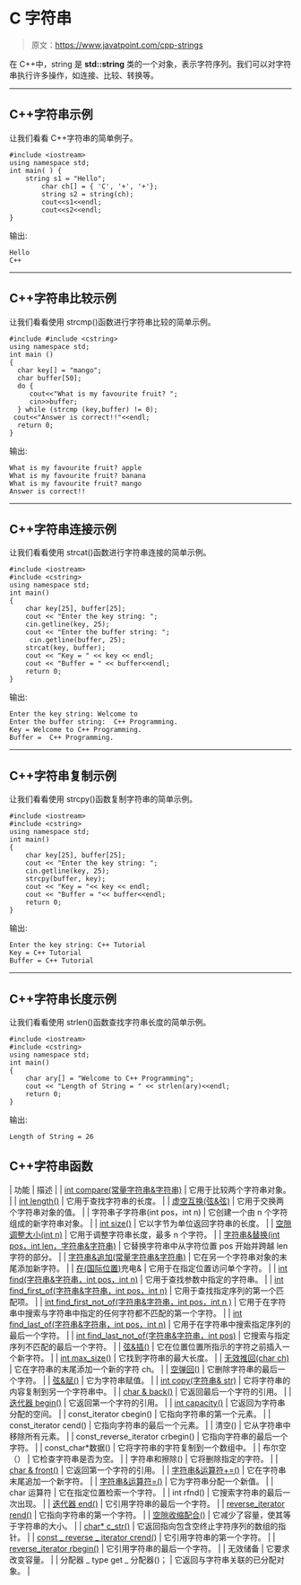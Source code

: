# C 字符串

> 原文：<https://www.javatpoint.com/cpp-strings>

在 C++中，string 是 **std::string** 类的一个对象，表示字符序列。我们可以对字符串执行许多操作，如连接、比较、转换等。

* * *

## C++字符串示例

让我们看看 C++字符串的简单例子。

```
#include <iostream>
using namespace std;
int main( ) {
    string s1 = "Hello";  
        char ch[] = { 'C', '+', '+'};  
        string s2 = string(ch);  
        cout<<s1<<endl;  
        cout<<s2<<endl;  
}

```

输出:

```
Hello
C++

```

* * *

## C++字符串比较示例

让我们看看使用 strcmp()函数进行字符串比较的简单示例。

```
#include #include <cstring>
using namespace std;
int main ()
{
  char key[] = "mango";
  char buffer[50];
  do {
     cout<<"What is my favourite fruit? ";
     cin>>buffer;
  } while (strcmp (key,buffer) != 0);
 cout<<"Answer is correct!!"<<endl;
  return 0;
} 
```

输出:

```
What is my favourite fruit? apple
What is my favourite fruit? banana
What is my favourite fruit? mango
Answer is correct!!

```

* * *

## C++字符串连接示例

让我们看看使用 strcat()函数进行字符串连接的简单示例。

```
#include <iostream>
#include <cstring>
using namespace std;
int main()
{
    char key[25], buffer[25];
    cout << "Enter the key string: ";
    cin.getline(key, 25);
    cout << "Enter the buffer string: ";
     cin.getline(buffer, 25);
    strcat(key, buffer); 
    cout << "Key = " << key << endl;
    cout << "Buffer = " << buffer<<endl;
    return 0;
}

```

输出:

```
Enter the key string: Welcome to
Enter the buffer string:  C++ Programming.
Key = Welcome to C++ Programming.
Buffer =  C++ Programming.

```

* * *

## C++字符串复制示例

让我们看看使用 strcpy()函数复制字符串的简单示例。

```
#include <iostream>
#include <cstring>
using namespace std;
int main()
{
    char key[25], buffer[25];
    cout << "Enter the key string: ";
    cin.getline(key, 25);
    strcpy(buffer, key);
    cout << "Key = "<< key << endl;
    cout << "Buffer = "<< buffer<<endl;
    return 0;
}

```

输出:

```
Enter the key string: C++ Tutorial
Key = C++ Tutorial
Buffer = C++ Tutorial

```

* * *

## C++字符串长度示例

让我们看看使用 strlen()函数查找字符串长度的简单示例。

```
#include <iostream>
#include <cstring>
using namespace std;
int main()
{
    char ary[] = "Welcome to C++ Programming";
    cout << "Length of String = " << strlen(ary)<<endl;
    return 0;
}

```

输出:

```
Length of String = 26

```

## C++字符串函数

| 功能 | 描述 |
| [int compare(常量字符串&字符串)](cpp-string-compare-function) | 它用于比较两个字符串对象。 |
| [int length()](cpp-string-length-function) | 它用于查找字符串的长度。 |
| [虚空互换(弦&弦)](cpp-string-swap-function) | 它用于交换两个字符串对象的值。 |
| 字符串子字符串(int pos，int n) | 它创建一个由 n 个字符组成的新字符串对象。 |
| [int size()](cpp-string-size-function) | 它以字节为单位返回字符串的长度。 |
| [空隙调整大小(int n)](cpp-string-resize-function) | 它用于调整字符串长度，最多 n 个字符。 |
| [字符串&替换(int pos，int len，字符串&字符串)](cpp-string-replace-function) | 它替换字符串中从字符位置 pos 开始并跨越 len 字符的部分。 |
| [字符串&追加(常量字符串&字符串)](cpp-string-append-function) | 它在另一个字符串对象的末尾添加新字符。 |
| [在(国际位置)](cpp-string-at-function)充电& | 它用于在指定位置访问单个字符。 |
| [int find(字符串&字符串，int pos，int n)](cpp-string-find-function) | 它用于查找参数中指定的字符串。 |
| [int find_first_of(字符串&字符串，int pos，int n)](cpp-string-find-first-of-function) | 它用于查找指定序列的第一个匹配项。 |
| [int find_first_not_of(字符串&字符串，int pos，int n )](cpp-string-find-first-not-of-function) | 它用于在字符串中搜索与字符串中指定的任何字符都不匹配的第一个字符。 |
| [int find_last_of(字符串&字符串，int pos，int n)](cpp-string-find-last-of-function) | 它用于在字符串中搜索指定序列的最后一个字符。 |
| [int find_last_not_of(字符串&字符串，int pos)](cpp-string-find-last-not-of-function) | 它搜索与指定序列不匹配的最后一个字符。 |
| [弦&插()](cpp-string-insert-function) | 它在位置位置所指示的字符之前插入一个新字符。 |
| [int max_size()](cpp-string-max-size-function) | 它找到字符串的最大长度。 |
| [无效推回(char ch)](cpp-string-push-back-function) | 它在字符串的末尾添加一个新的字符 ch。 |
| [空弹回()](cpp-string-pop-back-function) | 它删除字符串的最后一个字符。 |
| [弦&赋()](cpp-string-assign-function) | 它为字符串赋值。 |
| [int copy(字符串& str)](cpp-string-copy-function) | 它将字符串的内容复制到另一个字符串中。 |
| [char & back()](cpp-string-back-function) | 它返回最后一个字符的引用。 |
| [迭代器 begin()](cpp-string-begin-function) | 它返回第一个字符的引用。 |
| [int capacity()](cpp-string-capacity-function) | 它返回为字符串分配的空间。 |
| const_iterator cbegin() | 它指向字符串的第一个元素。 |
| const_iterator cend() | 它指向字符串的最后一个元素。 |
| 清空() | 它从字符串中移除所有元素。 |
| const_reverse_iterator crbegin() | 它指向字符串的最后一个字符。 |
| const_char*数据() | 它将字符串的字符复制到一个数组中。 |
| 布尔空（） | 它检查字符串是否为空。 |
| 字符串和擦除() | 它将删除指定的字符。 |
| [char & front()](cpp-string-front-function) | 它返回第一个字符的引用。 |
| [字符串&运算符+=()](cpp-string-operator+=()-function) | 它在字符串末尾追加一个新字符。 |
| [字符串&运算符=()](cpp-string-operator=()-function) | 它为字符串分配一个新值。 |
| char 运算符[](pos) | 它在指定位置检索一个字符。 |
| int rfnd() | 它搜索字符串的最后一次出现。 |
| [迭代器 end()](cpp-string-end-function) | 它引用字符串的最后一个字符。 |
| [reverse_iterator rend()](cpp-string-rend-function) | 它指向字符串的第一个字符。 |
| [空隙收缩配合()](cpp-string-shrink-to-fit-function) | 它减少了容量，使其等于字符串的大小。 |
| [char* c_str()](cpp-string-c-str-function) | 它返回指向包含空终止字符序列的数组的指针。 |
| [const _ reverse _ iterator crend()](cpp-string-crend-function) | 它引用字符串的第一个字符。 |
| [reverse_iterator rbegin()](cpp-string-rbegin-function) | 它引用字符串的最后一个字符。 |
| 无效储备 | 它要求改变容量。 |
| 分配器 _ type get _ 分配器()； | 它返回与字符串关联的已分配对象。 |
